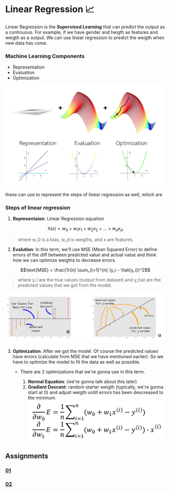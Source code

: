 # Linear Regression 📈

Linear Regression is the **_Supervised Learning_** that can predict the output as a continuous. For example, if we have gender and heigth as features and weigth as a output. We can use linear regression to predict the weigth when new data has come.

### Machine Learning Components

- Representation
- Evaluation
- Optimization

![components](./assets/components.jpeg)
</br>

these can use to represent the steps of linear regression as well, which are

### Steps of linear regression

1. **Representaion**: Linear Regression equation

```math
h(x) = w_0 + w_1 x_1 + w_2 x_2 + ... + w_d x_d
```

> where w_0 is a bias, w_d is weigths, and x are features.

2. **Evalution**: In this term, we'll use MSE (Mean Squared Error) to define errors of the diff between predicted value and actual value and think how we can optimize weigths to decrease errors.

```math
\text{MSE} = \frac{1}{n} \sum_{i=1}^{n} (y_i - \hat{y_i})^2
```

> where y_i are the true values (output from dataset) and y_hat are the predicted values that we got from the model.

![MSE](./assets/MSE.jpeg)
</br>

3. **Optimization**: After we got the model. Of course the predicted values have errors (calculate from MSE that we have mentioned eariler). So we have to optimize the model to fit the data as well as possible.

   - There are 2 optimizations that we're gonna use in this term.

     1. **Normal Equation**: (we're gonna talk about this later)
     2. **Gradient Descent**: random starter weigth (typically, we're gonna start at 0) and adjust weigth untill errors has been descreased to the minimum.
        ![gradient](./assets/gradientDescent.jpeg)
        </br>

##

## Assignments

### [01](https://github.com/Kariusdi/Machine-Learning-Class67/blob/main/Linear-Regression/01/README.md)

### [02](https://github.com/Kariusdi/Machine-Learning-Class67/blob/main/Linear-Regression/02/README.md)
